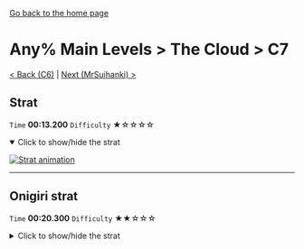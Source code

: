 [Go back to the home page](https://github.com/Doublevil/scbspeedrun)

# Any% Main Levels > The Cloud > C7

[< Back (C6)](https://github.com/Doublevil/scbspeedrun/blob/main/levels/any_ml/C/C6.md) | [Next (MrSuihanki) >](https://github.com/Doublevil/scbspeedrun/blob/main/levels/any_ml/C/MrSuihanki.md)

## Strat

`Time` **00:13.200** `Difficulty` ★☆☆☆☆
<details open>
  <summary>Click to show/hide the strat</summary>

  [![Strat animation](https://github.com/Doublevil/scbspeedrun/blob/main/media/levels/C/C7_Strat.webp)](https://github.com/Doublevil/scbspeedrun/blob/main/media/levels/C/C7_Strat.mp4?raw=true)
</details>

---
## Onigiri strat

`Time` **00:20.300** `Difficulty` ★★☆☆☆
<details>
  <summary>Click to show/hide the strat</summary>

  [![Strat animation](https://github.com/Doublevil/scbspeedrun/blob/main/media/levels/C/C7_Onigiri.webp)](https://github.com/Doublevil/scbspeedrun/blob/main/media/levels/C/C7_Onigiri.mp4?raw=true)
</details>

